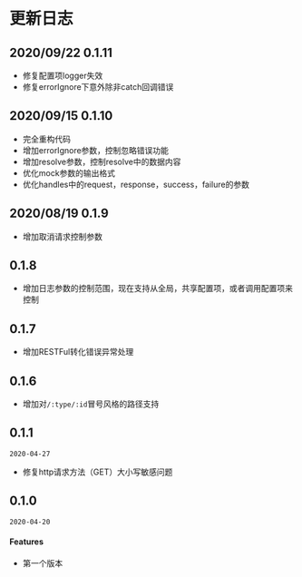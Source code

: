 # 更新日志

## 2020/09/22 0.1.11

- 修复配置项logger失效
- 修复errorIgnore下意外除非catch回调错误

## 2020/09/15 0.1.10

- 完全重构代码
- 增加errorIgnore参数，控制忽略错误功能
- 增加resolve参数，控制resolve中的数据内容
- 优化mock参数的输出格式
- 优化handles中的request，response，success，failure的参数


## 2020/08/19 0.1.9

- 增加取消请求控制参数

## 0.1.8

- 增加日志参数的控制范围，现在支持从全局，共享配置项，或者调用配置项来控制

## 0.1.7

- 增加RESTFul转化错误异常处理

## 0.1.6

- 增加对`/:type/:id`冒号风格的路径支持

## 0.1.1

`2020-04-27`

- 修复http请求方法（GET）大小写敏感问题



## 0.1.0

`2020-04-20`

#### Features

- 第一个版本
